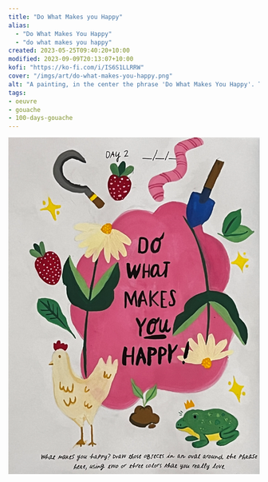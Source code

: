 ```yaml
---
title: "Do What Makes you Happy"
alias:
  - "Do What Makes You Happy"
  - "do what makes you happy"
created: 2023-05-25T09:40:20+10:00
modified: 2023-09-09T20:13:07+10:00
kofi: "https://ko-fi.com/i/IS6S1LLRRW"
cover: "/imgs/art/do-what-makes-you-happy.png"
alt: "A painting, in the center the phrase 'Do What Makes You Happy'. The phrase is surrounded by two flowers facing opposite directions, a chicken, a frog wearing a crown, and gardening motifs."
tags:
- oeuvre
- gouache
- 100-days-gouache
---
```


![Do What Makes You Happy](imgs/art/do-what-makes-you-happy.png)